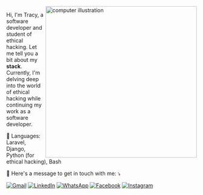 <img src="https://raw.githubusercontent.com/MicaelliMedeiros/micaellimedeiros/master/image/computer-illustration.png" alt="computer illustration" min-width="400px" max-width="400px" width="400px" align="right">
<p align="left"> 
  Hi, I'm Tracy, a software developer and student of ethical hacking. Let me tell you a bit about my <strong>stack</strong>.<br>
  Currently, I'm delving deep into the world of ethical hacking while continuing my work as a software developer.
</p>
<p align="left">
  🦄 Languages: Laravel, Django, Python (for ethical hacking), Bash
</p>
<p align="left">
  💌 Here's a message to get in touch with me: ⤵️
</p>
<p align="left">
  <a href="#" title="Gmail">
  <img src="https://img.shields.io/badge/-Gmail-FF0000?style=flat-square&labelColor=FF0000&logo=gmail&logoColor=white&link=YOUR-GMAIL-LINK" alt="Gmail"/></a>
  <a href="#" title="LinkedIn">
  <img src="https://img.shields.io/badge/-LinkedIn-0e76a8?style=flat-square&logo=LinkedIn&logoColor=white&link=YOUR-LINKEDIN-LINK" alt="LinkedIn"/></a>
  <a href="#" title="WhatsApp">
  <img src="https://img.shields.io/badge/-WhatsApp-25d366?style=flat-square&labelColor=25d366&logo=whatsapp&logoColor=white&link=YOUR-WHATSAPP-API" alt="WhatsApp"/></a>
  <a href="#" title="Facebook">
  <img src="https://img.shields.io/badge/-Facebook-3b5998?style=flat-square&labelColor=3b5998&logo=facebook&logoColor=white&link=YOUR-FACEBOOK-LINK" alt="Facebook"/></a>
  <a href="#" title="Instagram">
  <img src="https://img.shields.io/badge/-Instagram-DF0174?style=flat-square&labelColor=DF0174&logo=instagram&logoColor=white&link=YOUR-INSTAGRAM-LINK" alt="Instagram"/></a>
</p>
